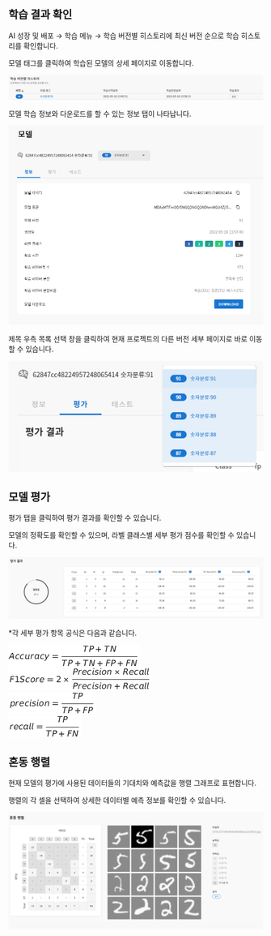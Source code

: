   

  

학습 결과 확인
--------


AI 성장 및 배포 → 학습 메뉴 → 학습 버전별 히스토리에 최신 버전 순으로 학습 히스토리를 확인합니다.

모델 태그를 클릭하여 학습된 모델의 상세 페이지로 이동합니다.

![img1](https://raw.githubusercontent.com/vazilcompany/vridge-docs/main/guide/img/ai_modeling/image_type/training_result_01.png)  

  

  

모델 학습 정보와 다운로드를 할 수 있는 정보 탭이 나타납니다.

![img1](https://raw.githubusercontent.com/vazilcompany/vridge-docs/main/guide/img/ai_modeling/image_type/training_result_02.png)  

  

  

제목 우측 목록 선택 창을 클릭하여 현재 프로젝트의 다른 버전 세부 페이지로 바로 이동할 수 있습니다.

![img1](https://raw.githubusercontent.com/vazilcompany/vridge-docs/main/guide/img/ai_modeling/image_type/training_result_03.png)  

  

  

모델 평가
-----


평가 탭을 클릭하여 평가 결과를 확인할 수 있습니다.

  

모델의 정확도를 확인할 수 있으며, 라벨 클래스별 세부 평가 점수를 확인할 수 있습니다.

![img1](https://raw.githubusercontent.com/vazilcompany/vridge-docs/main/guide/img/ai_modeling/image_type/training_result_04.png)  

  

\*각 세부 평가 항목 공식은 다음과 같습니다.

![img1](https://raw.githubusercontent.com/vazilcompany/vridge-docs/main/guide/img/ai_modeling/image_type/training_result_05.png)  
![img1](https://raw.githubusercontent.com/vazilcompany/vridge-docs/main/guide/img/ai_modeling/image_type/training_result_06.png)  
![img1](https://raw.githubusercontent.com/vazilcompany/vridge-docs/main/guide/img/ai_modeling/image_type/training_result_07.png)  
![img1](https://raw.githubusercontent.com/vazilcompany/vridge-docs/main/guide/img/ai_modeling/image_type/training_result_08.png)  

  

  

혼동 행렬
-----


현재 모델의 평가에 사용된 데이터들의 기대치와 예측값을 행렬 그래프로 표현합니다.

행렬의 각 셀을 선택하여 상세한 데이터별 예측 정보를 확인할 수 있습니다.

![img1](https://raw.githubusercontent.com/vazilcompany/vridge-docs/main/guide/img/ai_modeling/image_type/training_result_09.png)  
